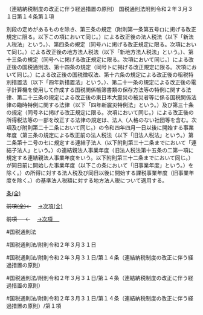 （連結納税制度の改正に伴う経過措置の原則）
国税通則法附則令和２年３月３１日第１４条第１項

別段の定めがあるものを除き、第三条の規定（附則第一条第五号ロに掲げる改正規定に限る。以下この項において同じ。）による改正後の法人税法（以下「新法人税法」という。）、第四条の規定（同号ハに掲げる改正規定に限る。次項において同じ。）による改正後の地方法人税法（以下「新地方法人税法」という。）、第十三条の規定（同号ヘに掲げる改正規定に限る。次項において同じ。）による改正後の国税通則法、第十四条の規定（同号トに掲げる改正規定に限る。次項において同じ。）による改正後の国税徴収法、第十六条の規定による改正後の租税特別措置法（以下「四年新措置法」という。）、第二十一条の規定による改正後の電子計算機を使用して作成する国税関係帳簿書類の保存方法等の特例に関する法律、第二十三条の規定による改正後の東日本大震災の被災者等に係る国税関係法律の臨時特例に関する法律（以下「四年新震災特例法」という。）及び第三十条の規定（同号ネに掲げる改正規定に限る。次項において同じ。）による改正後の所得税法等の一部を改正する法律の規定は、法人（人格のない社団等を含む。次項及び附則第二十二条において同じ。）の令和四年四月一日以後に開始する事業年度（第三条の規定による改正前の法人税法（以下「旧法人税法」という。）第二条第十二号の七に規定する連結子法人（以下附則第三十二条までにおいて「連結子法人」という。）の連結親法人事業年度（旧法人税法第十五条の二第一項に規定する連結親法人事業年度をいう。以下附則第三十二条までにおいて同じ。）が同日前に開始した事業年度（以下この条において「旧事業年度」という。）を除く。）の所得に対する法人税及び同日以後に開始する課税事業年度（旧事業年度を除く。）の基準法人税額に対する地方法人税について適用する。

[条(全)](国税通則法＿＿＿＿附則令和２年３月３１日第１４条_.md)

~~前項(全)←~~　  [→次項(全)](国税通則法＿＿＿＿附則令和２年３月３１日第１４条第２項_.md)

~~前項 　 ←~~　  [→次項 　 ](国税通則法＿＿＿＿附則令和２年３月３１日第１４条第２項.md)



#国税通則法

#国税通則法/附則令和２年３月３１日

#国税通則法/附則令和２年３月３１日/第１４条（連結納税制度の改正に伴う経過措置の原則）

#国税通則法/附則令和２年３月３１日/第１４条（連結納税制度の改正に伴う経過措置の原則）

#国税通則法/附則令和２年３月３１日/第１４条（連結納税制度の改正に伴う経過措置の原則）/第１項


